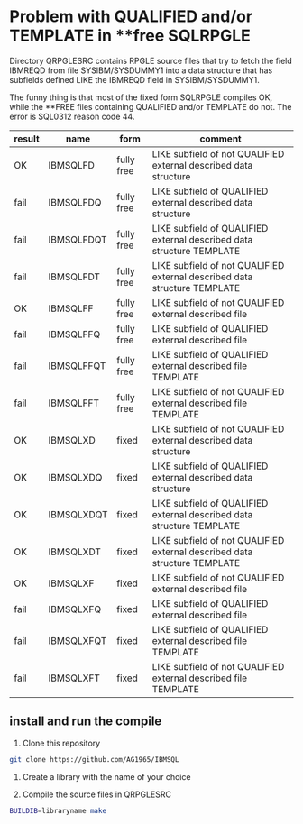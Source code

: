 # Problem with QUALIFIED and/or TEMPLATE in **free SQLRPGLE

Directory QRPGLESRC contains RPGLE source files that try to fetch the field IBMREQD from file SYSIBM/SYSDUMMY1
into a data structure that has subfields defined LIKE the IBMREQD field in SYSIBM/SYSDUMMY1.

The funny thing is that most of the fixed form SQLRPGLE compiles OK, while the **FREE files containing QUALIFIED and/or TEMPLATE do not. The error is SQL0312 reason code 44.

| result | name | form | comment |
|--------|------|------|---------|
| OK   | IBMSQLFD   | fully free |  LIKE subfield of not QUALIFIED external described data structure             |
| fail | IBMSQLFDQ  | fully free |  LIKE subfield of     QUALIFIED external described data structure             |
| fail | IBMSQLFDQT | fully free |  LIKE subfield of     QUALIFIED external described data structure TEMPLATE    |
| fail | IBMSQLFDT  | fully free |  LIKE subfield of not QUALIFIED external described data structure TEMPLATE    |
| OK   | IBMSQLFF   | fully free |  LIKE subfield of not QUALIFIED external described file                       |
| fail | IBMSQLFFQ  | fully free |  LIKE subfield of     QUALIFIED external described file                       |
| fail | IBMSQLFFQT | fully free |  LIKE subfield of     QUALIFIED external described file TEMPLATE              |
| fail | IBMSQLFFT  | fully free |  LIKE subfield of not QUALIFIED external described file TEMPLATE              |
| OK   | IBMSQLXD   | fixed      |  LIKE subfield of not QUALIFIED external described data structure             |
| OK   | IBMSQLXDQ  | fixed      |  LIKE subfield of     QUALIFIED external described data structure             |
| OK   | IBMSQLXDQT | fixed      |  LIKE subfield of     QUALIFIED external described data structure TEMPLATE    |
| OK   | IBMSQLXDT  | fixed      |  LIKE subfield of not QUALIFIED external described data structure TEMPLATE    |
| OK   | IBMSQLXF   | fixed      |  LIKE subfield of not QUALIFIED external described file                       |
| fail | IBMSQLXFQ  | fixed      |  LIKE subfield of     QUALIFIED external described file                       |
| fail | IBMSQLXFQT | fixed      |  LIKE subfield of     QUALIFIED external described file TEMPLATE              |
| fail | IBMSQLXFT  | fixed      |  LIKE subfield of not QUALIFIED external described file TEMPLATE              |

## install and run the compile

1. Clone this repository

```bash
git clone https://github.com/AG1965/IBMSQL
```

1. Create a library with the name of your choice

1. Compile the source files in QRPGLESRC

```bash
BUILDIB=libraryname make
```
